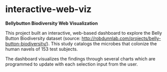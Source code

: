 # interactive-web-viz

<b>Bellybutton Biodiversity Web Visualization</b>

This project built an interactive, web-based dashboard to explore the Belly Button Biodiversity dataset (source: http://robdunnlab.com/projects/belly-button-biodiversity/). This study catalogs the microbes that colonize the human navels of 153 test subjects.

The dashboard visualizes the findings through several charts which are programmed to update with each selection input from the user.